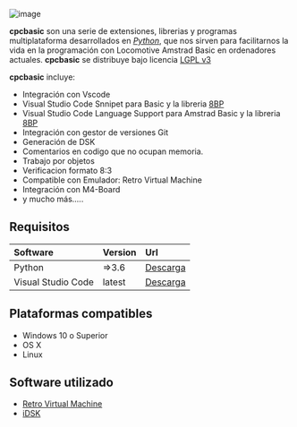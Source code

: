 
![image](assets/about.png)

**cpcbasic** son una serie de extensiones, librerias y programas multiplataforma desarrollados en *[Python](https://www.python.org/downloads/)*, que nos sirven para facilitarnos la vida en la programación con Locomotive Amstrad Basic en ordenadores actuales. **cpcbasic** se distribuye bajo licencia [LGPL v3](license.md)

**cpcbasic** incluye: 

- Integración con Vscode
- Visual Studio Code Snnipet para Basic y la libreria [8BP](https://github.com/jjaranda13/8BP)
- Visual Studio Code Language Support para Amstrad Basic y la libreria [8BP](https://github.com/jjaranda13/8BP)
- Integración con gestor de versiones Git
- Generación de DSK
- Comentarios en codigo que no ocupan memoria.
- Trabajo por objetos
- Verificacion formato 8:3
- Compatible con Emulador: Retro Virtual Machine
- Integración con M4-Board
- y mucho más.....


## Requisitos

| Software  | Version  | Url |
|:----------|:----------|:----------|
| Python    | =>3.6    | [Descarga](https://www.python.org/downloads/)    |
| Visual Studio Code    | latest   | [Descarga](https://code.visualstudio.com/download)    |

## Plataformas compatibles

- Windows 10 o Superior
- OS X
- Linux

## Software utilizado


- [Retro Virtual Machine](https://www.retrovirtualmachine.org/)
- [iDSK](https://github.com/cpcsdk/idsk)
